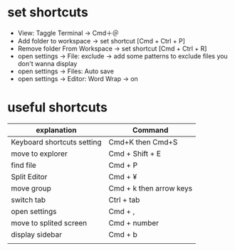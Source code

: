 # set shortcuts
- View: Taggle Terminal -> Cmd＋＠
- Add folder to workspace -> set shortcut [Cmd + Ctrl + P]
- Remove folder From Workspace -> set shortcut [Cmd + Ctrl + R]
- open settings -> File: exclude -> add some patterns to exclude files you don't wanna display
- open settings -> Files: Auto save
- open settings -> Editor: Word Wrap -> on

# useful shortcuts
|  explanation  | Command |
| ---- | ---- |
| Keyboard shortcuts setting | Cmd+K then Cmd+S |
| move to explorer | Cmd + Shift + E |
| find file | Cmd + P |
| Split Editor | Cmd + ¥ |
| move group | Cmd + k then arrow keys |
| switch tab | Ctrl + tab |
| open settings  | Cmd + , |
| move to splited screen | Cmd + number |
| display sidebar | Cmd + b |
|  |  |
